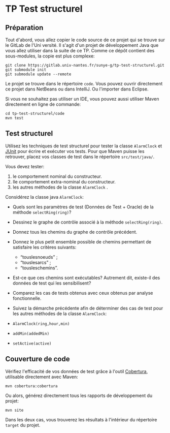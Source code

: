 # TP Test structurel

## Préparation

Tout d'abord, vous allez copier le code source de ce projet qui se trouve sur le GitLab de l'Uni
versité.
Il s'agit d'un projet de développement Java que vous allez utiliser dans la suite de ce TP.
Comme ce dépôt contient des sous-modules, la copie est plus complexe:

```shell
git clone https://gitlab.univ-nantes.fr/sunye-g/tp-test-structurel.git
git submodule init
git submodule update --remote
```

Le projet se trouve dans le répertoire `code`.  Vous pouvez ouvrir directement ce projet dans NetBeans ou dans IntelliJ. Ou l'importer dans Eclipse.

Si vous ne souhaitez pas utiliser un IDE, vous pouvez aussi utiliser Maven directement en ligne de commande:

```shell
cd tp-test-structurel/code
mvn test 
```

## Test structurel

Utilisez les techniques de test structurel pour tester la classe `AlarmClock` et   
[JUnit](http://junit.org/ "JUnit") pour écrire et exécuter vos tests. 
Pour que Maven puisse les retrouver, placez vos classes de test dans le répertoire `src/test/java/`.

Vous devez tester:

1. le comportement nominal du constructeur.
2. lle comportement extra-nominal du constructeur.
3. les autres méthodes de la classe `AlarmClock` .

Considérez la classe java `AlarmClock`:

- Quels sont les paramètres de test (Données de Test + Oracle) de la méthode `selectRing(ring)`?
- Dessinez le graphe de contrôle associé à la méthode `selectRing(ring)`.
- Donnez tous les chemins du graphe de contrôle précédent.
- Donnez le plus petit ensemble possible de chemins permettant de satisfaire les critères suivants:
  - “touslesnoeuds” ;
  - “touslesarcs” ;
  - “tousleschemins”.

- Est-ce que ces chemins sont exécutables? Autrement dit, existe-il des données de test qui les sensibilisent?
- Comparez les cas de tests obtenus avec ceux obtenus par analyse fonctionnelle.
-  Suivez la démarche précédente afin de déterminer des cas de test pour les autres méthodes de la classe `AlarmClock`:
  - `AlarmClock(ring,hour,min)`
  - `addMin(addedMin)`
  - `setActive(active)`


## Couverture de code

Vérifiez l'efficacité de vos données de test grâce à l'outil [Cobertura](http://cobertura.sourceforge.net/), 
utilisable directement avec Maven:

```shell
mvn cobertura:cobertura
```

Ou alors, générez directement tous les rapports de développement du projet:

```shell
mvn site
```

Dans les deux cas, vous trouverez les résultats à l'intérieur du répertoire `target` du projet.